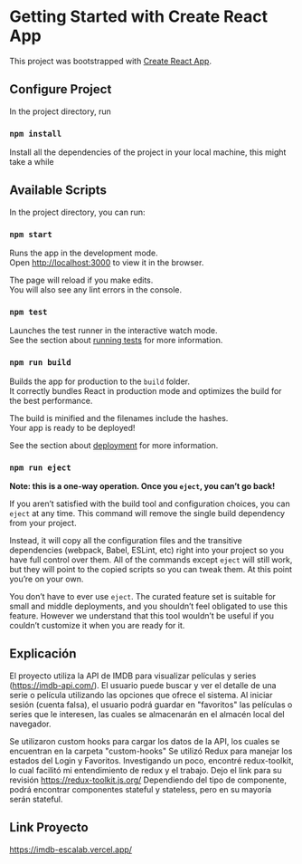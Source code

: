 # Getting Started with Create React App

This project was bootstrapped with [Create React App](https://github.com/facebook/create-react-app).

## Configure Project

In the project directory, run 

### `npm install` 

Install all the dependencies of the project in your local machine, this might take a while

## Available Scripts

In the project directory, you can run:

### `npm start`

Runs the app in the development mode.\
Open [http://localhost:3000](http://localhost:3000) to view it in the browser.

The page will reload if you make edits.\
You will also see any lint errors in the console.

### `npm test`

Launches the test runner in the interactive watch mode.\
See the section about [running tests](https://facebook.github.io/create-react-app/docs/running-tests) for more information.

### `npm run build`

Builds the app for production to the `build` folder.\
It correctly bundles React in production mode and optimizes the build for the best performance.

The build is minified and the filenames include the hashes.\
Your app is ready to be deployed!

See the section about [deployment](https://facebook.github.io/create-react-app/docs/deployment) for more information.

### `npm run eject`

**Note: this is a one-way operation. Once you `eject`, you can’t go back!**

If you aren’t satisfied with the build tool and configuration choices, you can `eject` at any time. This command will remove the single build dependency from your project.

Instead, it will copy all the configuration files and the transitive dependencies (webpack, Babel, ESLint, etc) right into your project so you have full control over them. All of the commands except `eject` will still work, but they will point to the copied scripts so you can tweak them. At this point you’re on your own.

You don’t have to ever use `eject`. The curated feature set is suitable for small and middle deployments, and you shouldn’t feel obligated to use this feature. However we understand that this tool wouldn’t be useful if you couldn’t customize it when you are ready for it.

## Explicación

El proyecto utiliza la API de IMDB para visualizar películas y series (https://imdb-api.com/). El usuario puede buscar y ver el detalle de una serie o película utilizando
las opciones que ofrece el sistema. Al iniciar sesión (cuenta falsa), el usuario podrá guardar en "favoritos" las películas o series que le interesen, las cuales se almacenarán en el almacén local del navegador.

Se utilizaron custom hooks para cargar los datos de la API, los cuales se encuentran en la carpeta "custom-hooks"
Se utilizó Redux para manejar los estados del Login y Favoritos. Investigando un poco, encontré redux-toolkit, lo cual facilitó mi entendimiento de redux y el trabajo. Dejo el link para su revisión https://redux-toolkit.js.org/
Dependiendo del tipo de componente, podrá encontrar componentes stateful y stateless, pero en su mayoría serán stateful.

## Link Proyecto

https://imdb-escalab.vercel.app/
